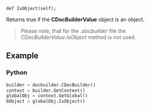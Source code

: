 `def IsObject(self);`

Returns true if the **CDocBuilderValue** object is an object.

> Please note, that for the *.docbuilder* file the *CDocBuilderValue.IsObject* method is not used.

## Example

### Python

``` py
builder = docbuilder.CDocBuilder()
context = builder.GetContext()
globalObj = context.GetGlobal()
bObject = globalObj.IsObject()
```
